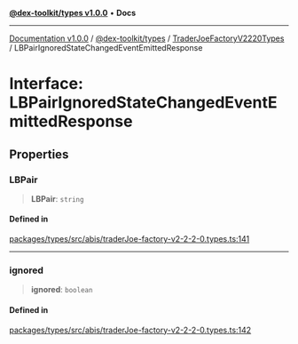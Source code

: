 [**@dex-toolkit/types v1.0.0**](../../../README.md) • **Docs**

***

[Documentation v1.0.0](../../../../../packages.md) / [@dex-toolkit/types](../../../README.md) / [TraderJoeFactoryV2220Types](../README.md) / LBPairIgnoredStateChangedEventEmittedResponse

# Interface: LBPairIgnoredStateChangedEventEmittedResponse

## Properties

### LBPair

> **LBPair**: `string`

#### Defined in

[packages/types/src/abis/traderJoe-factory-v2-2-2-0.types.ts:141](https://github.com/niZmosis/dex-toolkit/blob/3d8b41b44787b30fbea5de3ab4737662ffb61bc8/packages/types/src/abis/traderJoe-factory-v2-2-2-0.types.ts#L141)

***

### ignored

> **ignored**: `boolean`

#### Defined in

[packages/types/src/abis/traderJoe-factory-v2-2-2-0.types.ts:142](https://github.com/niZmosis/dex-toolkit/blob/3d8b41b44787b30fbea5de3ab4737662ffb61bc8/packages/types/src/abis/traderJoe-factory-v2-2-2-0.types.ts#L142)
